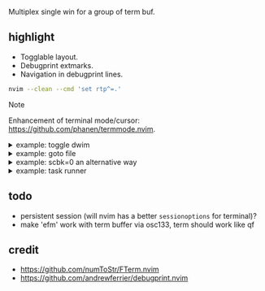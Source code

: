 Multiplex single win for a group of term buf.

## highlight
* Togglable layout.
* Debugprint extmarks.
* Navigation in debugprint lines.

```sh
nvim --clean --cmd 'set rtp^=.'
```

> [!NOTE]
> Enhancement of terminal mode/cursor: https://github.com/phanen/termmode.nvim.


<details>
<summary>example: toggle dwim</summary>

```lua
vim.keymap.set('n', 'go', function()
  if vim.v.count > 0 then return 'go' end
  vim.schedule(function()
    ---@type table<string, mterm.Node?>
    _G.mterms = _G.mterms or {}
    local cwd = (function()
      if vim.b.gitsigns_status_dict then return vim.b.gitsigns_status_dict.root end
      if -- maybe in float gitsigns float buffer (float, no ft)
        api.nvim_win_get_config(0).relative ~= ''
        and vim.bo.bt == 'nofile'
        and vim.b[fn.bufnr('#')].gitsigns_status_dict
      then
        return vim.b[fn.bufnr('#')].gitsigns_status_dict.root
      end
      return vim.fs.root(0, '.git')
    end)()
    local opts = { cmd = { 'lazygit' }, cwd = cwd, auto_close = true }
    local key = vim.inspect(opts)
    local term = _G.mterms[key]
    local is_init = not term or not term.term:is_running()
    if is_init then _G.mterms[key] = mterm.spawn(opts) end
    local send = (function()
      local cword = fn.expand('<cword>'):match('^%x%x%x%x%x%x')
      if cword then
        vim.cmd [[fclose!]]
        return '4/' .. cword
      end
      local relpath = fs.relpath(cwd, fn.bufname())
      if relpath == '.' then relpath = '' end
      return '2/' .. relpath
    end)()
    mterm.open(_G.mterms[key])
    vim.defer_fn(function() mterm.send(send, _G.mterms[key]) end, 100)
  end)
  return '<ignore>'
end)
```
</details>

<details>
<summary>example: goto file</summary>

```lua
-- vim.keymap.set('n', '<cr>', '<c-w>gF', { buffer = true })
vim.keymap.set('n', '<cr>', function()
  local ctx = mterm.parse_line(api.nvim_get_current_line())
  if not ctx.filename then return '<c-w>gF' end
  local name, lnum = ctx.filename:match('(.*):(%d+)')
  local alt_win = fn.win_getid((fn.winnr('#')))
  vim.schedule(function()
    api.nvim_win_call(alt_win, function() vim.cmd.edit('+' .. lnum .. ' ' .. name) end)
  end)
  return '<ignore>'
end, { expr = true, buffer = terminal_buf })
```
</details>

<details>
<summary>example: scbk=0 an alternative way</summary>

```lua
vim.keymap.set('n', '<c-l>', function()
  local chan = vim.bo.channel
  local is_running = fn.jobwait({ chan }, 0)[1] == -1
  local can_swallow = function()
    if not is_running then return true end
    local info = api.nvim_get_chan_info(chan)
    local is_shell = info.argv[1]:match('%/fish$')
      or info.argv[1]:match('%/bash$')
      or info.argv[1]:match('%/zsh$')
      or info.argv[1]:match('%/sh$')
    if not is_shell then return false end
    local children = api.nvim_get_proc_children(fn.jobpid(chan))
    local only_has_atuin_bg_child = vim.iter(children):all(function(pid)
      local out = vim.system({ 'ps', 'h', '-o', 'command', '-p', pid }):wait().stdout
      out = assert(out):gsub('\n', '')
      local ok = out:match(vim.pesc('[atuin] <defunct>'))
        or out:match(vim.pesc('atuin history end --exit'))
      return ok
    end)
    return only_has_atuin_bg_child
  end
  if vim.bo.ft == 'fzf' or not can_swallow() then return '<c-l>' end
  if vim.bo.ft ~= 'mterm' then
    local buf = api.nvim_create_buf(false, true)
    vim.schedule(function()
      api.nvim_win_set_buf(0, buf)
      fn.jobstart({ vim.env.SHELL }, { term = true })
      fn.jobstop(chan)
    end)
    return '<ignore>'
  end
  vim.schedule(function()
    mterm.spawn()
    mterm.next()
    fn.jobstop(chan)
  end)
  return '<ignore>'
end, { expr = true, buffer = terminal_buf })
```
</details>

<details>
<summary>example: task runner</summary>

```lua
local runners = { javascript = 'node {file}', rust = 'cargo run {file}' }
Task.termrun = function()
  -- fetch project-local config
  local cmd = u.project(uv.cwd()).runner or runners[vim.bo.ft]
  if not cmd then return end
  cmd = cmd:gsub('%{file%}', api.nvim_buf_get_name(0))
  if mt.is_empty() then
    mt.open(nil, false, { layout = 'bot' })
  else
    mt.open()
  end
  mt.send_key('G')
  mt.send(cmd, nil, function() mt.attach_nav(mt.curr.term:get_buf()) end)
end
```
</details>

## todo
* persistent session (will nvim has a better `sessionoptions` for terminal)?
* make 'efm' work with term buffer via osc133, term should work like qf

## credit
* https://github.com/numToStr/FTerm.nvim
* https://github.com/andrewferrier/debugprint.nvim
